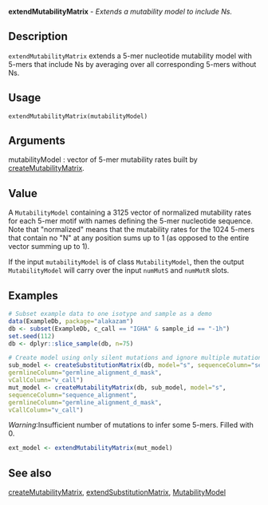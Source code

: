 **extendMutabilityMatrix** - *Extends a mutability model to include Ns.*

Description
--------------------

`extendMutabilityMatrix` extends a 5-mer nucleotide mutability model 
with 5-mers that include Ns by averaging over all corresponding 5-mers without Ns.


Usage
--------------------
```
extendMutabilityMatrix(mutabilityModel)
```

Arguments
-------------------

mutabilityModel
:   vector of 5-mer mutability rates built by 
[createMutabilityMatrix](createMutabilityMatrix.md).




Value
-------------------

A `MutabilityModel` containing a 3125 vector of normalized 
mutability rates for each 5-mer motif with names defining the 5-mer 
nucleotide sequence. Note that "normalized" means that the mutability 
rates for the 1024 5-mers that contain no "N" at any position sums up 
to 1 (as opposed to the entire vector summing up to 1). 

If the input `mutabilityModel` is of class `MutabilityModel`, 
then the output `MutabilityModel` will carry over the input 
`numMutS` and `numMutR` slots.



Examples
-------------------

```R
# Subset example data to one isotype and sample as a demo
data(ExampleDb, package="alakazam")
db <- subset(ExampleDb, c_call == "IGHA" & sample_id == "-1h")
set.seed(112)
db <- dplyr::slice_sample(db, n=75)

# Create model using only silent mutations and ignore multiple mutations
sub_model <- createSubstitutionMatrix(db, model="s", sequenceColumn="sequence_alignment",
germlineColumn="germline_alignment_d_mask",
vCallColumn="v_call")
mut_model <- createMutabilityMatrix(db, sub_model, model="s", 
sequenceColumn="sequence_alignment",
germlineColumn="germline_alignment_d_mask",
vCallColumn="v_call")

```

*Warning*:Insufficient number of mutations to infer some 5-mers. Filled with 0. 
```R
ext_model <- extendMutabilityMatrix(mut_model)
```



See also
-------------------

[createMutabilityMatrix](createMutabilityMatrix.md), [extendSubstitutionMatrix](extendSubstitutionMatrix.md), 
[MutabilityModel](MutabilityModel-class.md)







